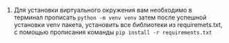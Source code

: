 1) Для установки виртуального окружения вам необходимо в терминал прописать
   ```python -m venv venv```
затем после успешной установки venv пакета, установить все библиотеки из requiremets.txt, с помощью прописания команды
``` pip install -r requirements.txt ```
